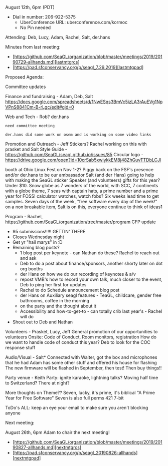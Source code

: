August 12th, 6pm (PDT)

  * Dial in number: 206-922-5375
    * UberConference URL: uberconference.com/kormoc
    * No Pin needed

Attending: Deb, Lucy, Adam, Rachel, Salt, der.hans

[lastmtgrcs]: https://github.com/SeaGL/organization/blob/master/meetings/2019/20190729-allhands.md "long-term storage in revision control"

[lastmtgpad]: https://pad.sfconservancy.org/p/seagl_7.29.2019 "ephemeral collaborate real-time editing work-product"

Minutes from last meeting:
 * [https://github.com/SeaGL/organization/blob/master/meetings/2019/20190729-allhands.md][lastmtgrcs]
 * [https://pad.sfconservancy.org/p/seagl_7.29.2019][lastmtgpad]


Proposed Agenda:

Committee updates

Finance and fundraising - Adam, Deb, Salt
https://docs.google.com/spreadsheets/d/1NwESqs3BmVc5izLA3rAuEVg1NpVPnS8841Cm-B-rLgc/edit#gid=0

Web and Tech - Rob? der.hans

    need committee meeting

    der.hans did some work on osem and is working on some video links


Promotion and Outreach - Jeff
Stickers? Rachel working on this with prasket and Salt
Style Guide - https://github.com/SeaGL/seagl.github.io/issues/85
Circular logo - https://drive.google.com/open?id=10crSab5xwiykkEM8j48ZhGuvTTDbLCJl

booth at Ohio Linux Fest on Nov 1-2? Piggy back on the FSF's presence and/or der.hans to be our ambassador
Salt (and der Hans) going to help with making the SeaGL sticker 
Speaker (and volunteers) gifts for this year? Under $10. Snow globe as 7 wonders of the world, with SCC, 7 continents with a globe theme, 7 seas with captain hats, a prime number and a prime year for FOSS! calculator watches, watch fobs? Six weeks lead time to get samples. Seven days of the week, "free software every day of the week!" on a non breakable item, Salt is on this, everyone continue to think of ideas1 

Program - Rachel, https://github.com/SeaGL/organization/tree/master/program
CFP update
 - 95 submissions!!!!!  GETTIN' THERE
 - Closes Wednesday night
 - Get yr "hail marys" in :D
 - Remaining blog posts? 
   - 1 blog post per keynote - can Nathan do these?  Rachel to reach out and ask
   - Deb to do a post about finance/sponsors, another shorty later on dot org booths
   - der Hans on how we do our recording of keynotes & a/v
   - repost VMB's how to record your own talk, much closer to the event, Deb to ping her first for updates
   - Rachel to do Schedule announcement blog post
   - der Hans on Auxiliary seagl features - TeaGL, childcare, gender free bathrooms, coffee in the morning
   - on the party and the thought about it
   - Accessibility and how-to-get-to - can totally crib last year's - Rachel will do
 - Shout out to Deb and Nathan


Volunteers - Prasket, Lucy, Jeff
General promotion of our opportunities to volunteers
Onsite: Code of Conduct, Room monitors, registration 
How do we want to handle code of conduct this year?
Deb to look for the COC response stuff

Audio/Visual - Salt*
Connected with Walter, got the box and microphones that he had
Adam has some other stuff and offered his house for flashing
The new firmware will be flashed in September, then test!
Then buy things!!

Party venue - Keith
 Party: ignite karaoke, lightning talks?
Moving half time to Switzerland? 
There at night? 

More thoughts on Theme??
Seven, lucky, it's prime, it's biblical
"A Prime Year for Free Software"
Seven is also full perms 421
7-bit


ToDo's
ALL: keep an eye your email to make sure you aren't blocking anyone 

Next meeting:

August 26th, 6pm Adam to chair the next meeting! 

[nextmtgrcs]: https://github.com/SeaGL/organization/blob/master/meetings/2019/20190729-allhands.md "long-term storage in revision control"

[nextmtgpad]: https://pad.sfconservancy.org/p/seagl_20190729-allhands "ephemeral collaborate real-time editing work-product"

 * [https://github.com/SeaGL/organization/blob/master/meetings/2019/20190827-allhands.md][nextmtgrcs]
 * [https://pad.sfconservancy.org/p/seagl_20190826-allhands][nextmtgpad]
